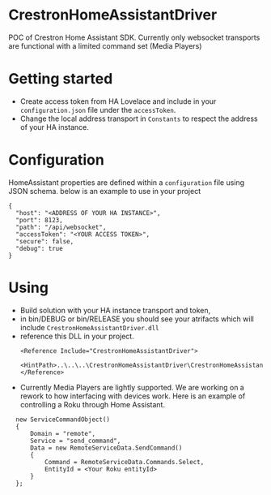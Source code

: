 # CrestronHomeAssistantDriver
POC of Crestron Home Assistant SDK. 
Currently only websocket transports are functional with a limited command set (Media Players)

# Getting started
 - Create access token from HA Lovelace and include in your `configuration.json` file under the `accessToken`.
 - Change the local address transport in `Constants` to respect the address of your HA instance.

  # Configuration
  HomeAssistant properties are defined within a `configuration` file using JSON schema. below is an example to use in your project

  ```
  {
    "host": "<ADDRESS OF YOUR HA INSTANCE>",
    "port": 8123,
    "path": "/api/websocket",
    "accessToken": "<YOUR ACCESS TOKEN>",
    "secure": false,
    "debug": true
  }
  ```
# Using
 - Build solution with your HA instance transport and token,
 - in bin/DEBUG or bin/RELEASE you should see your atrifacts which will include `CrestronHomeAssistantDriver.dll` 
 - reference this  DLL in your project.
    ```
    <Reference Include="CrestronHomeAssistantDriver">
      <HintPath>..\..\..\CrestronHomeAssistantDriver\CrestronHomeAssistantDriver\bin\Debug\CrestronHomeAssistantDriver.dll</HintPath>
    </Reference>
    ```
 - Currently Media Players are lightly supported. We are working on a rework to how interfacing with devices work. Here is an example of controlling a Roku through Home Assistant.
  ```
    new ServiceCommandObject()
    {
        Domain = "remote",
        Service = "send_command",
        Data = new RemoteServiceData.SendCommand()
        {
            Command = RemoteServiceData.Commands.Select,
            EntityId = <Your Roku entityId>
        }
    };
  ```

